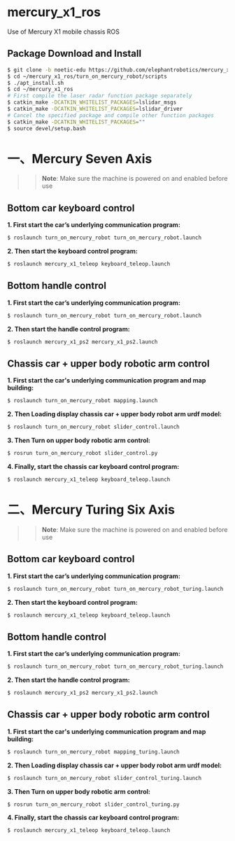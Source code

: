 # mercury_x1_ros
Use of Mercury X1 mobile chassis ROS

## Package Download and Install

```bash
$ git clone -b noetic-edu https://github.com/elephantrobotics/mercury_x1_ros.git mercury_x1_ros/src
$ cd ~/mercury_x1_ros/turn_on_mercury_robot/scripts
$ ./apt_install.sh
$ cd ~/mercury_x1_ros
# First compile the laser radar function package separately
$ catkin_make -DCATKIN_WHITELIST_PACKAGES=lslidar_msgs
$ catkin_make -DCATKIN_WHITELIST_PACKAGES=lslidar_driver
# Cancel the specified package and compile other function packages
$ catkin_make -DCATKIN_WHITELIST_PACKAGES=""
$ source devel/setup.bash
```

# 一、Mercury Seven Axis

>> **Note**: Make sure the machine is powered on and enabled before use

## Bottom car keyboard control

**1. First start the car’s underlying communication program:**

```bash
$ roslaunch turn_on_mercury_robot turn_on_mercury_robot.launch
```

**2. Then start the keyboard control program:**

```bash
$ roslaunch mercury_x1_teleop keyboard_teleop.launch
```

## Bottom handle control

**1. First start the car’s underlying communication program:**

```bash
$ roslaunch turn_on_mercury_robot turn_on_mercury_robot.launch
```

**2. Then start the handle control program:**

```bash
$ roslaunch mercury_x1_ps2 mercury_x1_ps2.launch
```

## Chassis car + upper body robotic arm control

**1. First start the car's underlying communication program and map building:**

```bash
$ roslaunch turn_on_mercury_robot mapping.launch
```

**2. Then Loading display chassis car + upper body robot arm urdf model:**

```bash
$ roslaunch turn_on_mercury_robot slider_control.launch
```

**3. Then Turn on upper body robotic arm control:**

```bash
$ rosrun turn_on_mercury_robot slider_control.py
```

**4. Finally, start the chassis car keyboard control program:**

```bash
$ roslaunch mercury_x1_teleop keyboard_teleop.launch
```

# 二、Mercury Turing Six Axis

>> **Note**: Make sure the machine is powered on and enabled before use

## Bottom car keyboard control

**1. First start the car’s underlying communication program:**

```bash
$ roslaunch turn_on_mercury_robot turn_on_mercury_robot_turing.launch
```

**2. Then start the keyboard control program:**

```bash
$ roslaunch mercury_x1_teleop keyboard_teleop.launch
```

## Bottom handle control

**1. First start the car’s underlying communication program:**

```bash
$ roslaunch turn_on_mercury_robot turn_on_mercury_robot_turing.launch
```

**2. Then start the handle control program:**

```bash
$ roslaunch mercury_x1_ps2 mercury_x1_ps2.launch
```

## Chassis car + upper body robotic arm control

**1. First start the car's underlying communication program and map building:**

```bash
$ roslaunch turn_on_mercury_robot mapping_turing.launch
```

**2. Then Loading display chassis car + upper body robot arm urdf model:**

```bash
$ roslaunch turn_on_mercury_robot slider_control_turing.launch
```

**3. Then Turn on upper body robotic arm control:**

```bash
$ rosrun turn_on_mercury_robot slider_control_turing.py
```

**4. Finally, start the chassis car keyboard control program:**

```bash
$ roslaunch mercury_x1_teleop keyboard_teleop.launch
```
